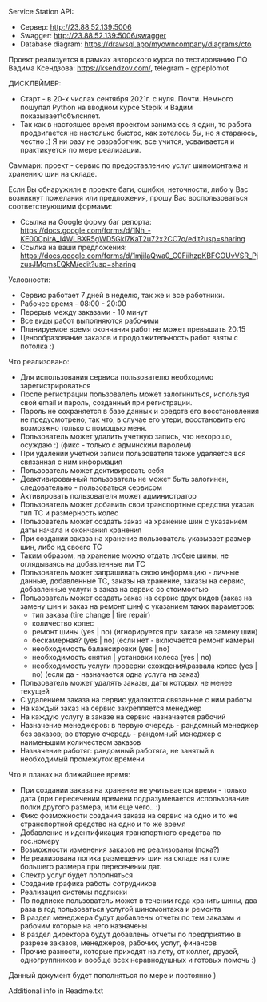 Service Station API:
 - Сервер: http://23.88.52.139:5006
 - Swagger: http://23.88.52.139:5006/swagger
 - Database diagram: https://drawsql.app/myowncompany/diagrams/cto

Проект реализуется в рамках авторского курса по тестированию ПО Вадима Ксендзова: https://ksendzov.com/, telegram - @peplomot

ДИСКЛЕЙМЕР:
 - Старт - в 20-х числах сентября 2021г. с нуля. Почти. Немного пощупал Python на вводном курсе Stepik и Вадим показывает\объясняет.
 - Так как в настоящее время проектом занимаюсь я один, то работа продвигается не настолько быстро, как хотелось бы, но я стараюсь, честно :)
Я ни разу не разработчик, все учится, усваивается и практикуется по мере реализации.

Саммари: проект - сервис по предоставлению услуг шиномонтажа и хранению шин на складе.

Если Вы обнаружили в проекте баги, ошибки, неточности, либо у Вас возникнут пожелания или предложения, прошу Вас воспользоваться соответствующими формами:
 - Ссылка на Google форму баг репорта: https://docs.google.com/forms/d/1Nh_-KE00CpirA_I4WLBXR5gWD5Gkl7KaT2u72x2CC7o/edit?usp=sharing
 - Ссылка на ваши предложения: https://docs.google.com/forms/d/1mjiIaQwa0_C0FiihzpKBFCOUvVSR_PjzusJMgmsEQkM/edit?usp=sharing

Условности:
 - Сервис работает 7 дней в неделю, так же и все работники.
 - Рабочее время - 08:00 - 20:00
 - Перерыв между заказами - 10 минут
 - Все виды работ выполняются рабочими 
 - Планируемое время окончания работ не может превышать 20:15
 - Ценообразование заказов и продолжительность работ взяты с потолка :)
 

Что реализовано:
  - Для использования сервиса пользователю необходимо зарегистрироваться
  - После регистрации пользовалель может залогиниться, используя свой email и пароль, созданный при регистрации.
  - Пароль не сохраняется в базе данных и средств его восстановления не предусмотрено, так что, в случае его утери, восстановить его возмозжно только с помощью меня.
  - Пользователь может удалить учетную запись, что нехорошо, осуждаю :) (фикс - только с админским паролем)
  - При удалении учетной записи пользователя также удаляется вся связанная с ним информация
  - Пользователь может дективировать себя
  - Деактивированный пользователь не может быть залогинен, следовательно - пользоваться сервисом
  - Активировать пользователя может администратор
  - Пользователь может добавить свои транспортные средства указав тип ТС и размерность колес
  - Пользователь может создать заказ на хранение шин с указанием даты начала и окончания хранения
  - При создании заказа на хранение пользователь указывает размер шин, либо ид своего ТС
  - Таким образом, на хранение можно отдать любые шины, не оглядываясь на добавленные им ТС
  - Пользователь может запрашивать свою информацию - личные данные, добавленные ТС, заказы на хранение, заказы на сервис, добавленные услуги в заказ на сервис со стоимостью
  - Пользователь может создать заказ на сервис двух видов (заказ на замену шин и заказ на ремонт шин) с указанием таких параметров:
    - тип заказа (tire change | tire repair)
    - количество колес
    - ремонт шины (yes | no) (игнорируется при заказе на замену шин)
    - бескамерная? (yes | no) (если нет - включается ремонт камеры)
    - необходимость балансировки (yes | no)
    - необходимость снятия | установки колеса (yes | no)
    - необходимость услуги проверки схождения\развала колес (yes | no) (если да - назначается одна услуга на заказ)
  - Пользователь может удалять заказы, даты которых не менее текущей 
  - С удалением заказа на сервис удаляются связанные с ним работы
  - На каждый заказ на сервис закрепляется менеджер
  - На каждую услугу в заказе на сервис назначается рабочий
  - Назначение менеджеров: в первую очередь - рандомный менеджер без заказов; во вторую очередь - рандомный менеджер с наименьшим количеством заказов
  - Назначение работяг: рандомный работяга, не занятый в необходимый промежуток времени 

Что в планах на ближайшее время:
  - При создании заказа на хранение не учитывается время - только дата (при пересечении времени подразумевается использование полки другого размера, или еще чего.. :)
  - Фикс фозможности создания заказа на сервис на одно и то же странспортной средство на одно и то же время
  - Добавление и идентификация транспортного средства по гос.номеру
  - Возможности изменения заказов не реализованы (пока?)
  - Не реализована логика размещения шин на складе на полке большего размера при пересечении дат.
  - Спектр услуг будет пополняться
  - Создание графика работы сотрудников
  - Реализация системы подписки
  - По подписке пользователь может в течении года хранить шины, два раза в год пользоваться услугой шиномонтажа и ремонта
  - В раздел менеджера будут добавлены отчеты по тем заказам и рабочим которые на него назначены
  - В раздел директора будут добавлены отчеты по предприятию в разрезе заказов, менеджеров, рабочих, услуг, финансов
  - Прочие разности, которые приходят на лету, от коллег, друзей, одногруппников и вообще всех неравнодушных и готовых помочь :)

Данный документ будет пополняться по мере и постоянно )

Additional info in Readme.txt
